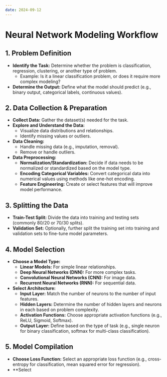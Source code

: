```yaml
---
date: 2024-09-12
---
```

# Neural Network Modeling Workflow

## 1. Problem Definition
- **Identify the Task:** Determine whether the problem is classification, regression, clustering, or another type of problem.
  - Example: Is it a linear classification problem, or does it require more complex modeling?
- **Determine the Output:** Define what the model should predict (e.g., binary output, categorical labels, continuous values).

## 2. Data Collection & Preparation
- **Collect Data:** Gather the dataset(s) needed for the task.
- **Explore and Understand the Data:**
  - Visualize data distributions and relationships.
  - Identify missing values or outliers.
- **Data Cleaning:**
  - Handle missing data (e.g., imputation, removal).
  - Remove or handle outliers.
- **Data Preprocessing:**
  - **Normalization/Standardization:** Decide if data needs to be normalized or standardized based on the model type.
  - **Encoding Categorical Variables:** Convert categorical data into numerical values using methods like one-hot encoding.
  - **Feature Engineering:** Create or select features that will improve model performance.

## 3. Splitting the Data
- **Train-Test Split:** Divide the data into training and testing sets (commonly 80/20 or 70/30 splits).
- **Validation Set:** Optionally, further split the training set into training and validation sets to fine-tune model parameters.

## 4. Model Selection
- **Choose a Model Type:**
  - **Linear Models:** For simple linear relationships.
  - **Deep Neural Networks (DNN):** For more complex tasks.
  - **Convolutional Neural Networks (CNN):** For image data.
  - **Recurrent Neural Networks (RNN):** For sequential data.
- **Select Architecture:**
  - **Input Layer:** Match the number of neurons to the number of input features.
  - **Hidden Layers:** Determine the number of hidden layers and neurons in each based on problem complexity.
  - **Activation Functions:** Choose appropriate activation functions (e.g., ReLU, Sigmoid, Softmax).
  - **Output Layer:** Define based on the type of task (e.g., single neuron for binary classification, softmax for multi-class classification).

## 5. Model Compilation
- **Choose Loss Function:** Select an appropriate loss function (e.g., cross-entropy for classification, mean squared error for regression).
- **Select
